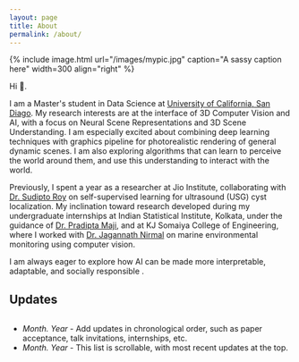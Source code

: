 ```yaml
---
layout: page
title: About
permalink: /about/
---
```


{% include image.html url="/images/mypic.jpg" caption="A sassy caption here" width=300 align="right" %}

Hi 🙌.

I am a Master's student in Data Science at [University of California, San Diago](https://www.ri.cmu.edu/). My research interests are at the interface of 3D Computer Vision and AI, with a focus on Neural Scene Representations and 3D Scene Understanding. I am especially excited about combining deep learning techniques with graphics pipeline for photorealistic rendering of general dynamic scenes. I am also exploring algorithms that can learn to perceive the world around them, and use this understanding to interact with the world.

Previously, I spent a year as a researcher at Jio Institute, collaborating with [Dr. Sudipto Roy](https://sites.google.com/view/a2idsia-at-xyx/sudipta-roy) on self-supervised learning for ultrasound (USG) cyst localization. My inclination toward research developed during my undergraduate internships at Indian Statistical Institute, Kolkata, under the guidance of [Dr. Pradipta Maji](https://www.isical.ac.in/~pmaji/), and at KJ Somaiya College of Engineering, where I worked with [Dr. Jagannath Nirmal](https://www.somaiya.edu/en/view-member/160111/) on marine environmental monitoring using computer vision.

I am always eager to explore how AI can be made more interpretable, adaptable, and socially responsible .

<h2>Updates</h2>
<div class="updates" style="height: 10em; overflow-y: scroll;">
<ul>
<li><i>Month. Year</i> - Add updates in chronological order, such as paper acceptance, talk invitations, internships, etc.</li>
<li><i>Month. Year</i> - This list is scrollable, with most recent updates at the top.</li>
</ul>
</div>